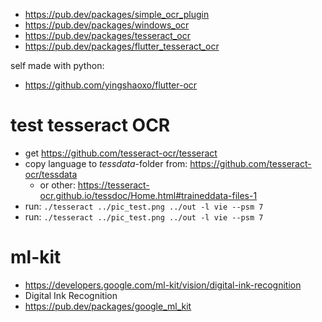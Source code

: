 

* https://pub.dev/packages/simple_ocr_plugin
* https://pub.dev/packages/windows_ocr
* https://pub.dev/packages/tesseract_ocr
* https://pub.dev/packages/flutter_tesseract_ocr


self made with python:
* https://github.com/yingshaoxo/flutter-ocr


# test tesseract OCR

* get https://github.com/tesseract-ocr/tesseract
* copy language to *tessdata*-folder from: https://github.com/tesseract-ocr/tessdata
  * or other: https://tesseract-ocr.github.io/tessdoc/Home.html#traineddata-files-1
* run: `./tesseract ../pic_test.png ../out -l vie --psm 7`
* run: `./tesseract ../pic_test.png ../out -l vie --psm 7`



# ml-kit

* https://developers.google.com/ml-kit/vision/digital-ink-recognition
* Digital Ink Recognition
* https://pub.dev/packages/google_ml_kit